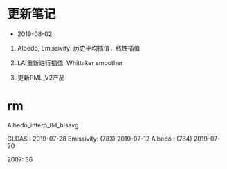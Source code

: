 # 更新笔记

* 2019-08-02

1. Albedo, Emissivity: 历史平均插值，线性插值

2. LAI重新进行插值: Whittaker smoother

3. 更新PML_V2产品

# rm 

 Albedo_interp_8d_hisavg
 
 GLDAS     : 2019-07-28
 Emissivity: (783) 2019-07-12 
 Albedo    : (784) 2019-07-20

2007: 36
